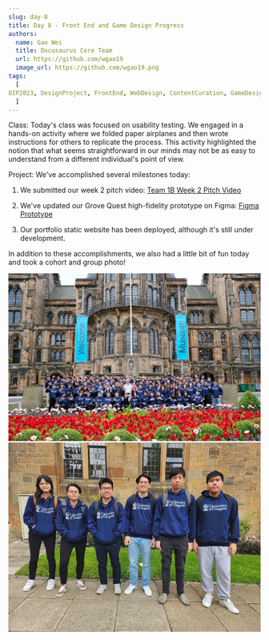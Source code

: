 ```yaml
---
slug: day-8
title: Day 8 - Front End and Game Design Progress
authors:
  name: Gao Wei
  title: Docusaurus Core Team
  url: https://github.com/wgao19
  image_url: https://github.com/wgao19.png
tags:
  [
OIP2023, DesignProject, FrontEnd, WebDesign, ContentCuration, GameDesign, Prototyping, Figma, DyslexicFriendlyDesign, VideoPitchPreparation
  ]
---
```


Class:
Today's class was focused on usability testing. We engaged in a hands-on activity where we folded paper airplanes and then wrote instructions for others to replicate the process. This activity highlighted the notion that what seems straightforward in our minds may not be as easy to understand from a different individual's point of view.

Project:
We've accomplished several milestones today:

1. We submitted our week 2 pitch video:
   [Team 1B Week 2 Pitch Video](https://www.youtube.com/watch?v=WGzO_sA88Ik&ab_channel=YeeKitGoh)

2. We've updated our Grove Quest high-fidelity prototype on Figma:
   [Figma Prototype](https://www.figma.com/file/cpZj0jrg4ur1OmgpHpMLsD/Grove-Quest-App-UI?type=design&node-id=1048-2807&mode=design)

3. Our portfolio static website has been deployed, although it's still under development.

In addition to these accomplishments, we also had a little bit of fun today and took a cohort and group photo!

![Cohort Photo](../static/img/blog/day9-cohortphoto.png)
![Group Photo](../static/img/blog/day9-groupphoto.png)
